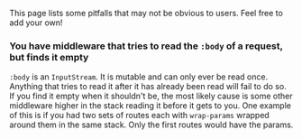 This page lists some pitfalls that may not be obvious to users. Feel free to add your own!

### You have middleware that tries to read the `:body` of a request, but finds it empty

`:body` is an `InputStream`. It is mutable and can only ever be read once. Anything that tries to read it after it has already been read will fail to do so. If you find it empty when it shouldn't be, the most likely cause is some other middleware higher in the stack reading it before it gets to you. One example of this is if you had two sets of routes each with `wrap-params` wrapped around them in the same stack. Only the first routes would have the params.